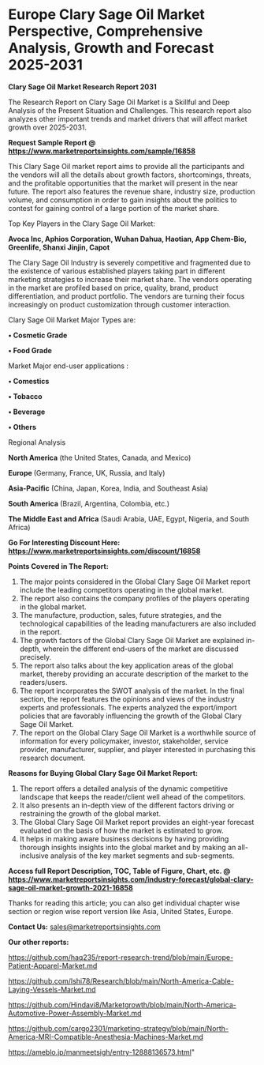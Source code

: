 # Europe Clary Sage Oil Market Perspective, Comprehensive Analysis, Growth and Forecast 2025-2031

<strong>Clary Sage Oil Market Research Report 2031</strong>

The Research Report on Clary Sage Oil Market is a Skillful and Deep Analysis of the Present Situation and Challenges. This research report also analyzes other important trends and market drivers that will affect market growth over 2025-2031.

<strong>Request Sample Report @ <a href=https://www.marketreportsinsights.com/sample/16858>https://www.marketreportsinsights.com/sample/16858</a></strong>

This Clary Sage Oil market report aims to provide all the participants and the vendors will all the details about growth factors, shortcomings, threats, and the profitable opportunities that the market will present in the near future. The report also features the revenue share, industry size, production volume, and consumption in order to gain insights about the politics to contest for gaining control of a large portion of the market share.

Top Key Players in the Clary Sage Oil Market:

<strong>Avoca Inc, Aphios Corporation, Wuhan Dahua, Haotian, App Chem-Bio, Greenlife, Shanxi Jinjin, Capot</strong>

The Clary Sage Oil Industry is severely competitive and fragmented due to the existence of various established players taking part in different marketing strategies to increase their market share. The vendors operating in the market are profiled based on price, quality, brand, product differentiation, and product portfolio. The vendors are turning their focus increasingly on product customization through customer interaction.

Clary Sage Oil Market Major Types are:

<strong>• Cosmetic Grade

• Food Grade</strong>

Market Major end-user applications :

<strong>• Comestics

• Tobacco

• Beverage

• Others</strong>

Regional Analysis

</u><strong><b>North America</b></strong> (the United States, Canada, and Mexico)

<strong><b>Europe </b></strong>(Germany, France, UK, Russia, and Italy)

<strong><b>Asia-Pacific</b></strong> (China, Japan, Korea, India, and Southeast Asia)

<strong><b>South America</b></strong> (Brazil, Argentina, Colombia, etc.)

<strong><b>The Middle East and Africa</b></strong> (Saudi Arabia, UAE, Egypt, Nigeria, and South Africa)

<strong>Go For Interesting Discount Here: <a href=https://www.marketreportsinsights.com/discount/16858>https://www.marketreportsinsights.com/discount/16858</a></strong>

<strong>Points Covered in The Report:</strong>
<ol>
  <li>The major points considered in the Global Clary Sage Oil Market report include the leading competitors operating in the global market.</li>
  <li>The report also contains the company profiles of the players operating in the global market.</li>
  <li>The manufacture, production, sales, future strategies, and the technological capabilities of the leading manufacturers are also included in the report.</li>
  <li>The growth factors of the Global Clary Sage Oil Market are explained in-depth, wherein the different end-users of the market are discussed precisely.</li>
  <li>The report also talks about the key application areas of the global market, thereby providing an accurate description of the market to the readers/users.</li>
  <li>The report incorporates the SWOT analysis of the market. In the final section, the report features the opinions and views of the industry experts and professionals. The experts analyzed the export/import policies that are favorably influencing the growth of the Global Clary Sage Oil Market.</li>
  <li>The report on the Global Clary Sage Oil Market is a worthwhile source of information for every policymaker, investor, stakeholder, service provider, manufacturer, supplier, and player interested in purchasing this research document.</li>
</ol>
<strong>Reasons for Buying Global Clary Sage Oil Market Report:</strong>

<ol>
  <li>The report offers a detailed analysis of the dynamic competitive landscape that keeps the reader/client well ahead of the competitors.</li>
  <li>It also presents an in-depth view of the different factors driving or restraining the growth of the global market.</li>
  <li>The Global Clary Sage Oil Market report provides an eight-year forecast evaluated on the basis of how the market is estimated to grow.</li>
  <li>It helps in making aware business decisions by having providing thorough insights insights into the global market and by making an all-inclusive analysis of the key market segments and sub-segments.</li>
</ol>
<strong>Access full Report Description, TOC, Table of Figure, Chart, etc. @ <a href=https://www.marketreportsinsights.com/industry-forecast/global-clary-sage-oil-market-growth-2021-16858>https://www.marketreportsinsights.com/industry-forecast/global-clary-sage-oil-market-growth-2021-16858</a></strong>


Thanks for reading this article; you can also get individual chapter wise section or region wise report version like Asia, United States, Europe.

<strong>Contact Us:</strong>
sales@marketreportsinsights.com

<strong>Our other reports:</strong>

<a href=https://github.com/haq235/report-research-trend/blob/main/Europe-Patient-Apparel-Market.md>https://github.com/haq235/report-research-trend/blob/main/Europe-Patient-Apparel-Market.md</a>

<a href=https://github.com/Ishi78/Research/blob/main/North-America-Cable-Laying-Vessels-Market.md>https://github.com/Ishi78/Research/blob/main/North-America-Cable-Laying-Vessels-Market.md</a>

<a href=https://github.com/Hindavi8/Marketgrowth/blob/main/North-America-Automotive-Power-Assembly-Market.md>https://github.com/Hindavi8/Marketgrowth/blob/main/North-America-Automotive-Power-Assembly-Market.md</a>

<a href=https://github.com/cargo2301/marketing-strategy/blob/main/North-America-MRI-Compatible-Anesthesia-Machines-Market.md>https://github.com/cargo2301/marketing-strategy/blob/main/North-America-MRI-Compatible-Anesthesia-Machines-Market.md</a>

<a href=https://ameblo.jp/manmeetsigh/entry-12888136573.html>https://ameblo.jp/manmeetsigh/entry-12888136573.html</a>"
